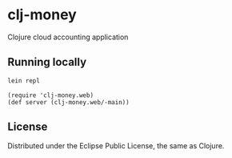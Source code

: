 # clj-money
Clojure cloud accounting application

## Running locally

```bash
lein repl
```
```
(require 'clj-money.web)
(def server (clj-money.web/-main))
```

## License
Distributed under the Eclipse Public License, the same as Clojure.
